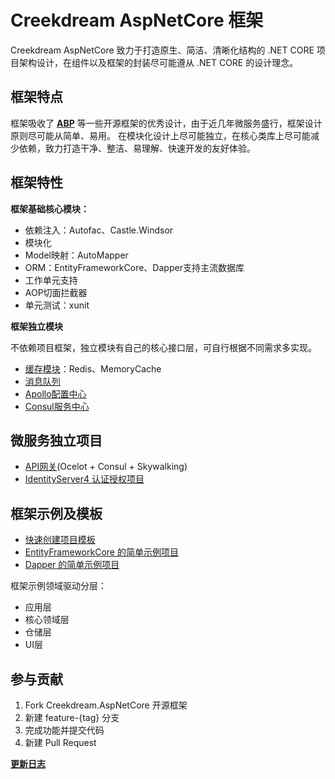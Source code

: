 # Creekdream AspNetCore 框架
Creekdream AspNetCore 致力于打造原生、简洁、清晰化结构的 .NET CORE 项目架构设计，在组件以及框架的封装尽可能遵从 .NET CORE 的设计理念。

## 框架特点

框架吸收了 [**ABP**](https://github.com/aspnetboilerplate/aspnetboilerplate) 等一些开源框架的优秀设计，由于近几年微服务盛行，框架设计原则尽可能从简单、易用。
在模块化设计上尽可能独立，在核心类库上尽可能减少依赖，致力打造干净、整洁、易理解、快速开发的友好体验。

## 框架特性

**框架基础核心模块：**
* 依赖注入：Autofac、Castle.Windsor
* 模块化
* Model映射：AutoMapper
* ORM：EntityFrameworkCore、Dapper支持主流数据库
* 工作单元支持
* AOP切面拦截器
* 单元测试：xunit

**框架独立模块**

不依赖项目框架，独立模块有自己的核心接口层，可自行根据不同需求多实现。
* [缓存模块](https://github.com/zengqinglei/Creekdream.Cache)：Redis、MemoryCache
* [消息队列](https://github.com/zengqinglei/Creekdream.RabbitMQ)
* [Apollo配置中心](https://github.com/zengqinglei/Creekdream.Configuration.Apollo)
* [Consul服务中心](https://github.com/zengqinglei/Creekdream.Discovery.Consul)

## 微服务独立项目
* [API网关](https://github.com/zengqinglei/Creekdream.ApiGateway)(Ocelot + Consul + Skywalking)
* [IdentityServer4 认证授权项目](https://github.com/zengqinglei/FabricDemo)

## 框架示例及模板

* [快速创建项目模板](https://github.com/zengqinglei/Creekdream.AspNetCore.Template)
* [EntityFrameworkCore 的简单示例项目](https://github.com/zengqinglei/Creekdream.SimpleDemo)
* [Dapper 的简单示例项目](https://github.com/zengqinglei/Creekdream.SimpleDemo/tree/dapper)

框架示例领域驱动分层：
* 应用层
* 核心领域层
* 仓储层
* UI层

## 参与贡献
1. Fork Creekdream.AspNetCore 开源框架
2. 新建 feature-\{tag} 分支
3. 完成功能并提交代码
4. 新建 Pull Request

[**更新日志**](https://github.com/zengqinglei/Creekdream.AspNetCore/releases)
